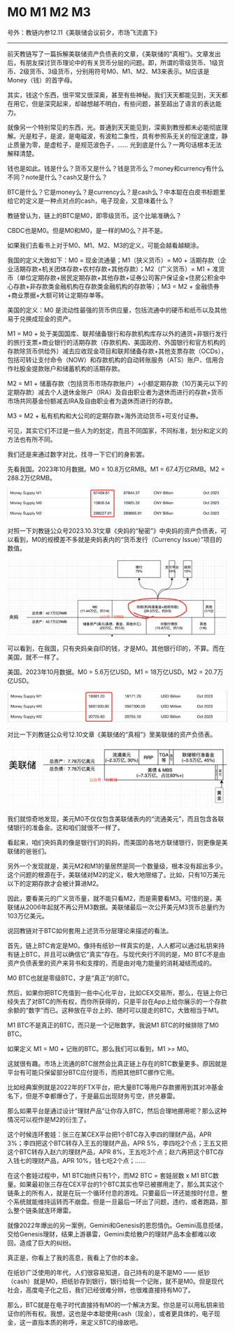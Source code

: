 # M0 M1 M2 M3

号外：教链内参12.11《美联储会议前夕，市场飞流直下》

* * *

前天教链写了一篇拆解美联储资产负债表的文章，《美联储的“真相”》。文章发出后，有朋友探讨货币理论中的有关货币分层的问题。即，所谓的零级货币、1级货币、2级货币、3级货币，分别用符号M0、M1、M2、M3来表示。M应该是Money（钱）的首字母。

其实，钱这个东西，很平常又很深奥，甚至有些神秘。我们天天都能见到，天天都在用它，但是深究起来，却越想越不明白，有些问题，甚至超出了语言的表达能力。

就像另一个特别常见的东西，光。普通到天天能见到，深奥到教授都未必能彻底理解。光是粒子，是波，是电磁波，有波粒二象性，具有参照系无关的恒定速度，静止质量为零，是虚粒子，是规范波色子，…… 光到底是什么？一两句话根本无法解释清楚。

钱也是如此。钱是什么？货币又是什么？钱是货币么？money和currency有什么不同？note是什么？cash又是什么？

BTC是什么？它是money么？是currency么？是cash么？中本聪在白皮书标题里给它的定义是一种点对点的cash，电子现金，又意味着什么？

教链曾认为，链上的BTC是M0，即零级货币。这个比喻准确么？

CBDC也是M0。但是M0和M0，是一样的M0么？并不是。

如果我们去看书上对于M0、M1、M2、M3的定义，可能会越看越糊涂。

我国的定义大致如下：M0 = 现金流通量；M1（狭义货币）= M0 + 活期存款（企业活期存款+机关团体存款+农村存款+其他存款）；M2（广义货币）= M1 + 准货币（单位定期存款+居民定期存款+其他存款+证券公司客户保证金+住房公积金中心存款+非存款类金融机构在存款类金融机构的存款等）；M3 = M2 + 金融债券+商业票据+大额可转让定期存单等。

美国的定义：M0 是流动性最强的货币供应量，包括流通中的硬币和纸币以及其他易于兑换成现金的资产。

M1 = M0 + 处于美国国库、联邦储备银行和存款机构库存以外的通货+非银行发行的旅行支票+商业银行的活期存款（存款机构、美国政府、外国银行和官方机构的存款除货币供给外）减去应收现金项目和联邦储备存款+其他支票存款（OCDs），包括可转让支付命令（NOW）和存款机构的自动转账服务（ATS）账户、信用合作社股金提款账户和储蓄机构的活期存款。

M2 = M1 + 储蓄存款（包括货币市场存款账户）+小额定期存款（10万美元以下的定期存款）减去个人退休金账户（IRA）及自由职业者为退休而进行的存款+货币市场共同基金份额减去IRA及自由职业者为退休而进行的存款。

M3 = M2 + 私有机构和大公司的定期存款+海外流动货币+可支付证券。

可见，其实它们不过是一些人为的划定，而且不同国家，不同标准，划分和定义的方法也有所不同。

我们还是来通过数字对比，找寻一下它们的身影罢。

先看我国。2023年10月数据。M0 = 10.8万亿RMB。M1 = 67.4万亿RMB。M2 = 288.2万亿RMB。

![](2023-12-12-A01.png)

对照一下刘教链公众号2023.10.31文章《央妈的“秘密”》中央妈的资产负债表，可以看到，M0的规模差不多就是央妈表内的“货币发行（Currency Issue）”项目的数值。

![](2023-12-12-A02.png)

可以看到，在我国，只有央妈亲自印的钱，才是M0。其他银行印的，不算。而在美国，就不一样了。

美国。2023年10月数据。M0 = 5.6万亿USD。M1 = 18万亿USD。M2 = 20.7万亿USD。

![](2023-12-12-A03.png)

对比一下刘教链公众号12.10文章《美联储的“真相”》里美联储的资产负债表。

![](2023-12-12-A04.png)

我们就惊奇地发现，美元M0不仅仅包含美联储表内的“流通美元”，而且包含各联储银行的准备金。这和咱们就很不一样了。

看起来，咱们央妈真的像是银行们的妈妈，而美国的各地方联储银行，则更像是美联储的爸爸们。

另外一个发现就是，美元M2和M1的量居然是同一个数量级，根本没有超出多少。这个问题的根源在于，美联储对M2的定义，极大地限缩了。比如，只有10万美元以下的定期存款才会被计算进M2。

因此，要看美元的广义货币量，就不能只看M2，而是需要看M3。可惜的是，美联储从2006年起就不再公开M3数据。美联储最后一次公开美元M3货币总量约为103万亿美元。

说回教链对于BTC如何套用上述货币分层理论来描述的看法。

首先，链上BTC肯定是M0。像持有纸钞一样真实的是，人人都可以通过私钥来持有链上BTC，并且可以确信它“真实”存在。与现代央行不同的是，M0 BTC不是由资产负债表里的资产来背书和支撑的，而是由对电力能量的消耗凝结而成的。

M0 BTC也就是零级BTC，才是“真正”的BTC。

然后，如果你把BTC充值到一些中心化平台，比如CEX交易所，那么，在链上你已经失去了对BTC的所有权，而你所获得的，只是平台在App上给你展示的一个存款余额的“数字”而已。这种放在平台上的、随时可以提走的BTC，大致相当于M1。

M1 BTC不是真正的BTC，而只是一个记账数字。我说M1 BTC的时候排除了M0 BTC。

如果定义 M1 = M0 + 记账的BTC。那么我们可以看到，M1 >= M0。

这就很有趣。市场上流通的BTC居然会比真正链上存在的BTC数量更多。原因就是平台有可能只保留部分BTC应付提币，而把其他BTC挪作它用。

比如经典案例就是2022年的FTX平台，把大量BTC等用户存款挪用到其对冲基金名下，但是不幸都爆仓了，于是最后出现财务亏空，挤兑暴雷。

那么如果平台是通过设计“理财产品”让你存入BTC，然后合理地挪用呢？那么这种情况可以视作是M2的衍生了。

这个时候连环套娃：张三在某CEX平台把1个BTC存入李四的理财产品，APR 3%；李四把这个BTC转存入王五的理财产品，APR 5%，李四吃2个点；王五又把这个BTC转存入赵六的理财产品，APR 8%，王五吃3个点；赵六再把这个BTC存入钱七的理财产品，APR 10%，钱七吃2个点；……

在这个套娃过程中，M1 BTC始终只有1个，而M2 BTC = 套娃层数 x M1 BTC数量。如果最初张三存在CEX平台的1个BTC其实也早已被挪用走了，那么其实这个链条上的所有人，就是在玩一个循环付息的游戏。只要最后一环还能按时付息，整个系统就能维持运转而不崩盘。但是一旦最后一环出了问题，违约，或者跑路，那么整个链条就连环爆雷。

就像2022年爆出的另一案例，Gemini和Genesis的恩怨情仇。Gemini高息揽储，交给Genesis理财，结果上游暴雷，Gemini卖给散户的理财产品本金都难以收回，造成了巨大的纠纷。

真正是，你看上了我的高息，我看上了你的本金。

在纸钞广泛使用的年代，人们很容易知道，自己持有的是不是M0 —— 纸钞（cash）就是M0，把纸钞存到银行，银行给我一个记账，就不是M0。但是现代社会，高度电子化之后，我们已经很难分辨，也很难直接持有M0了。

那么，BTC就是在电子时代直接持有M0的一个解决方案。你总是可以用私钥来验证你的所有权。我想，这也是中本聪使用cash（现金），或者更具体的，电子现金，这一直指本质的称呼，来定义BTC的缘故吧。

